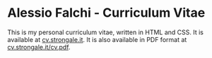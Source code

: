 # Alessio Falchi - Curriculum Vitae

This is my personal curriculum vitae, written in HTML and CSS. It is available at [cv.strongale.it](https://cv.strongale.it). It is also available in PDF format at [cv.strongale.it/cv.pdf](https://cv.strongale.it/cv.pdf).

